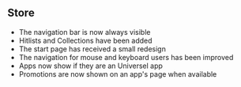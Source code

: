 ## Store
- The navigation bar is now always visible
- Hitlists and Collections have been added
- The start page has received a small redesign
- The navigation for mouse and keyboard users has been improved
- Apps now show if they are an Universel app
- Promotions are now shown on an app's page when available